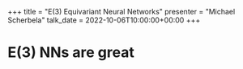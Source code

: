 +++
title = "E(3) Equivariant Neural Networks"
presenter = "Michael Scherbela"
talk_date = 2022-10-06T10:00:00+00:00
+++

E(3) NNs are great
=============